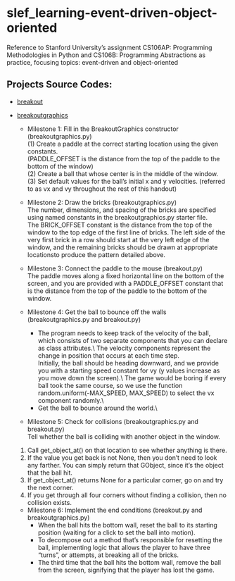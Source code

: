 # slef_learning-event-driven-object-oriented
Reference to Stanford University’s assignment CS106AP: Programming Methodologies in Python and CS106B: Programming Abstractions as practice, focusing topics: event-driven and object-oriented
## Projects Source Codes:
* [breakout](https://github.com/An022/self_learning-event-driven-object-oriented/blob/main/breakout/breakout.py)
* [breakoutgraphics](https://github.com/An022/self_learning-event-driven-object-oriented/blob/main/breakout/breakoutgraphics.py)
  * Milestone 1: Fill in the BreakoutGraphics constructor (breakoutgraphics.py)\
  (1) Create a paddle at the correct starting location using the given constants.\
      (PADDLE_OFFSET is the distance from the top of the paddle to the bottom of the window)\
  (2) Create a ball that whose center is in the middle of the window.\
  (3) Set default values for the ball’s initial x and y velocities. (referred to as vx and vy throughout the rest of this handout)
  
  *  Milestone 2: Draw the bricks (breakoutgraphics.py)\
  The number, dimensions, and spacing of the bricks are specified using named constants in the breakoutgraphics.py starter file.\
  The BRICK_OFFSET constant is the distance from the top of the window to the top edge of the first line of bricks. 
  The left side of the very first brick in a row should start at the very left edge of the window, and the remaining bricks should be drawn at appropriate locationsto produce the pattern detailed above.
  
  *  Milestone 3: Connect the paddle to the mouse (breakout.py)\
  The paddle moves along a fixed horizontal line on the bottom of the screen, and you are provided with a PADDLE_OFFSET constant that is the distance from the top of the paddle to the bottom of the window.
  
  *  Milestone 4: Get the ball to bounce off the walls (breakoutgraphics.py and breakout.py)
     * The program needs to keep track of the velocity of the ball, which consists of two separate components that you can declare as class attributes.\ 
       The velocity components represent the change in position that occurs at each time step.\
       Initially, the ball should be heading downward, and we provide you with a starting speed constant for vy (y values increase as you move down the screen).\ 
       The game would be boring if every ball took the same course, so we use the function random.uniform(-MAX_SPEED, MAX_SPEED) to select the vx component randomly.\ 
     * Get the ball to bounce around the world.\
  
  *  Milestone 5: Check for collisions (breakoutgraphics.py and breakout.py)\
  Tell whether the ball is colliding with another object in the window.
  
  1. Call get_object_at() on that location to see whether anything is there.
  2. If the value you get back is not None, then you don’t need to look any farther. You can simply return that GObject, since it’s the object that the ball hit.
  3. If get_object_at() returns None for a particular corner, go on and try the next corner.
  4. If you get through all four corners without finding a collision, then no collision exists.
  
  * Milestone 6: Implement the end conditions (breakout.py and breakoutgraphics.py)
    * When the ball hits the bottom wall, reset the ball to its starting position (waiting for a click to set the ball into motion).
    * To decompose out a method that’s responsible for resetting the ball, implementing logic that allows the player to have three “turns”, or attempts, at breaking all of the bricks. 
    * The third time that the ball hits the bottom wall, remove the ball from the screen, signifying that the player has lost the game. 
